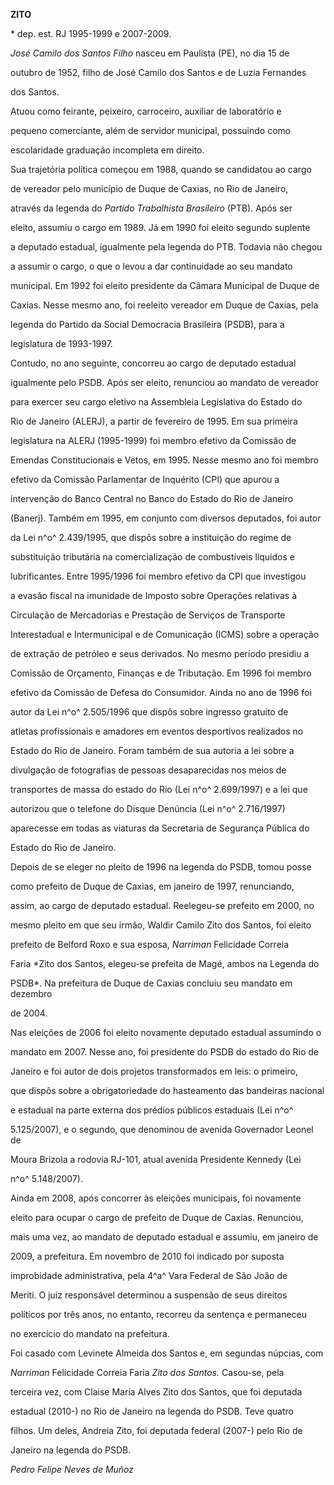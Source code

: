 **ZITO**



\* dep. est. RJ 1995-1999 e 2007-2009.



*José Camilo dos Santos Filho* nasceu em Paulista (PE), no dia 15 de

outubro de 1952, filho de José Camilo dos Santos e de Luzia Fernandes

dos Santos.



Atuou como feirante, peixeiro, carroceiro, auxiliar de laboratório e

pequeno comerciante, além de servidor municipal, possuindo como

escolaridade graduação incompleta em direito.



Sua trajetória política começou em 1988, quando se candidatou ao cargo

de vereador pelo município de Duque de Caxias, no Rio de Janeiro,

através da legenda do *Partido Trabalhista Brasileiro* (PTB). Após ser

eleito, assumiu o cargo em 1989. Já em 1990 foi eleito segundo suplente

a deputado estadual, igualmente pela legenda do PTB. Todavia não chegou

a assumir o cargo, o que o levou a dar continuidade ao seu mandato

municipal. Em 1992 foi eleito presidente da Câmara Municipal de Duque de

Caxias. Nesse mesmo ano, foi reeleito vereador em Duque de Caxias, pela

legenda do Partido da Social Democracia Brasileira (PSDB), para a

legislatura de 1993-1997.



Contudo, no ano seguinte, concorreu ao cargo de deputado estadual

igualmente pelo PSDB. Após ser eleito, renunciou ao mandato de vereador

para exercer seu cargo eletivo na Assembleia Legislativa do Estado do

Rio de Janeiro (ALERJ), a partir de fevereiro de 1995. Em sua primeira

legislatura na ALERJ (1995-1999) foi membro efetivo da Comissão de

Emendas Constitucionais e Vetos, em 1995. Nesse mesmo ano foi membro

efetivo da Comissão Parlamentar de Inquérito (CPI) que apurou a

intervenção do Banco Central no Banco do Estado do Rio de Janeiro

(Banerj). Também em 1995, em conjunto com diversos deputados, foi autor

da Lei n^o^ 2.439/1995, que dispôs sobre a instituição do regime de

substituição tributária na comercialização de combustíveis líquidos e

lubrificantes. Entre 1995/1996 foi membro efetivo da CPI que investigou

a evasão fiscal na imunidade de Imposto sobre Operações relativas à

Circulação de Mercadorias e Prestação de Serviços de Transporte

Interestadual e Intermunicipal e de Comunicação (ICMS) sobre a operação

de extração de petróleo e seus derivados. No mesmo período presidiu a

Comissão de Orçamento, Finanças e de Tributação. Em 1996 foi membro

efetivo da Comissão de Defesa do Consumidor. Ainda no ano de 1996 foi

autor da Lei n^o^ 2.505/1996 que dispôs sobre ingresso gratuito de

atletas profissionais e amadores em eventos desportivos realizados no

Estado do Rio de Janeiro. Foram também de sua autoria a lei sobre a

divulgação de fotografias de pessoas desaparecidas nos meios de

transportes de massa do estado do Rio (Lei n^o^ 2.699/1997) e a lei que

autorizou que o telefone do Disque Denúncia (Lei n^o^ 2.716/1997)

aparecesse em todas as viaturas da Secretaria de Segurança Pública do

Estado do Rio de Janeiro.



Depois de se eleger no pleito de 1996 na legenda do PSDB, tomou posse

como prefeito de Duque de Caxias, em janeiro de 1997, renunciando,

assim, ao cargo de deputado estadual. Reelegeu-se prefeito em 2000, no

mesmo pleito em que seu irmão, Waldir Camilo Zito dos Santos, foi eleito

prefeito de Belford Roxo e sua esposa, *Narriman* Felicidade Correia

Faria *Zito dos Santos, elegeu-se prefeita de Magé, ambos na Legenda do

PSDB*. Na prefeitura de Duque de Caxias concluiu seu mandato em dezembro

de 2004.



Nas eleições de 2006 foi eleito novamente deputado estadual assumindo o

mandato em 2007. Nesse ano, foi presidente do PSDB do estado do Rio de

Janeiro e foi autor de dois projetos transformados em leis: o primeiro,

que dispôs sobre a obrigatoriedade do hasteamento das bandeiras nacional

e estadual na parte externa dos prédios públicos estaduais (Lei n^o^

5.125/2007), e o segundo, que denominou de avenida Governador Leonel de

Moura Brizola a rodovia RJ-101, atual avenida Presidente Kennedy (Lei

n^o^ 5.148/2007).



Ainda em 2008, após concorrer às eleições municipais, foi novamente

eleito para ocupar o cargo de prefeito de Duque de Caxias. Renunciou,

mais uma vez, ao mandato de deputado estadual e assumiu, em janeiro de

2009, a prefeitura. Em novembro de 2010 foi indicado por suposta

improbidade administrativa, pela 4^a^ Vara Federal de São João de

Meriti. O juiz responsável determinou a suspensão de seus direitos

políticos por três anos, no entanto, recorreu da sentença e permaneceu

no exercício do mandato na prefeitura.



Foi casado com Levinete Almeida dos Santos e, em segundas núpcias, com

*Narriman* Felicidade Correia Faria *Zito dos Santos.* Casou-se, pela

terceira vez, com Claise Maria Alves Zito dos Santos, que foi deputada

estadual (2010-) no Rio de Janeiro na legenda do PSDB. Teve quatro

filhos. Um deles, Andreia Zito, foi deputada federal (2007-) pelo Rio de

Janeiro na legenda do PSDB.



*Pedro Felipe Neves de Muñoz*



